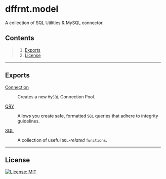 # dffrnt.model
A collection of SQL Utilities &amp; MySQL connector.

## Contents

> 1. [Exports](#exports)
> 1. [License](#license)

---
## Exports

<dl>
<dt><a href="wiki/Connection">Connection</a></dt>
<dd><p>Creates a new <code>MySQL</code> Connection Pool.</p>
</dd>
</dl>

<dl>
<dt><a href="wiki/QRY">QRY</a></dt>
<dd><p>Allows you create safe, formatted <code>SQL</code> queries that adhere to integrity guidelines.</p>
</dd>
</dl>

<dl>
<dt><a href="wiki/SQL">SQL</a></dt>
<dd><p>A collection of useful <code>SQL</code><i>-related</i> <code>functions</code>.</p>
</dd>
</dl>

---
## License

[![License: MIT](https://img.shields.io/badge/License-MIT-yellow.svg)](https://opensource.org/licenses/MIT)
